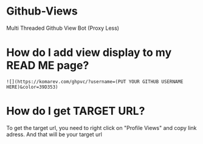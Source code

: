 # Github-Views
 Multi Threaded Github View Bot (Proxy Less)

# How do I add view display to my READ ME page?
 ```![](https://komarev.com/ghpvc/?username=(PUT YOUR GITHUB USERNAME HERE)&color=39D353)```
 
# How do I get TARGET URL?
 To get the target url, you need to right click on "Profile Views" and copy link adress. And that will be your target url
 
